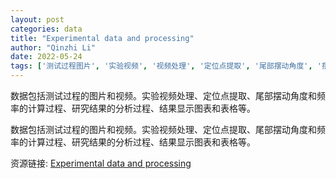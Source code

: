 ```yaml
---
layout: post
categories: data
title: "Experimental data and processing"
author: "Qinzhi Li"
date: 2022-05-24
tags: ['测试过程图片', '实验视频', '视频处理', '定位点提取', '尾部摆动角度', '摆动频率', '计算过程', '研究结果分析', '结果显示图表', '数据表格']
---
```


数据包括测试过程的图片和视频。实验视频处理、定位点提取、尾部摆动角度和频率的计算过程、研究结果的分析过程、结果显示图表和表格等。

数据包括测试过程的图片和视频。实验视频处理、定位点提取、尾部摆动角度和频率的计算过程、研究结果的分析过程、结果显示图表和表格等。

资源链接: [Experimental data and processing](https://doi.org/10.11922/sciencedb.j00112.00017)
